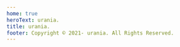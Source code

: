 ```yaml
---
home: true
heroText: urania.
title: urania.
footer: Copyright © 2021- urania. All Rights Reserved.
---
```

